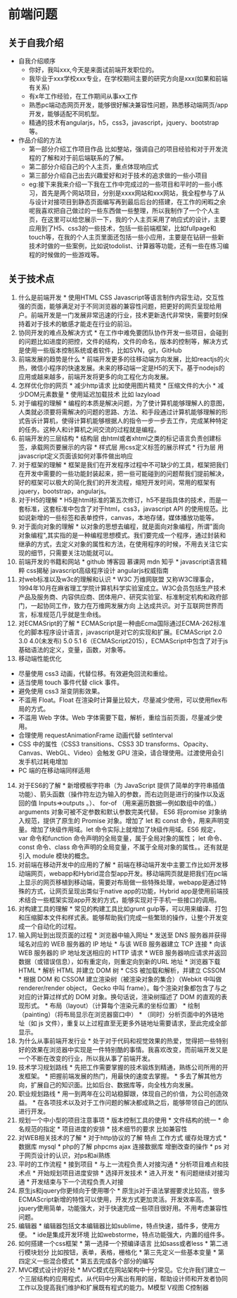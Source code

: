 前端问题
==
关于自我介绍
--
  * 自我介绍顺序
    * 你好，我叫xxx,今天是来面试前端开发职位的。
    * 我毕业于xxx学校xxx专业，在学校期间主要的研究方向是xxx(如果和前端有关系)
    * 有x年工作经验，在工作期间从事xx工作
    * 熟悉pc端动态网页开发，能够很好解决兼容性问题，熟悉移动端网页/app开发，能够适配不同机型。
    * 精通的技术有angularjs，h5，css3，javascript，jquery、bootstrap等。 
  * 作品介绍的方法
    * 第一部分介绍工作项目作品 比如整站，强调自己的项目经验和对于开发流程的了解和对于前后端联系的了解。
    * 第二部分介绍自己的个人主页，重点体现响应式
    * 第三部分介绍自己出去兴趣爱好和对于技术的追求做的一些小项目
    * eg:接下来我来介绍一下我在工作中完成过的一些项目和平时的一些小练习，首先是两个网站项目，分别是xxxx网站和xxx网站，我全程参与了从与设计对接项目到静态页面编写再到最后后台的搭建，在工作的闲暇之余呢我喜欢把自己做过的一些东西做一些整理，所以我制作了一个个人主页，在这里可以给您展示一下，我的个人主页采用了响应式的设计，主要应用到了H5、css3的一些技术，包括一些前端框架，比如fullpage和touch等，在我的个人主页里面还包括一些小应用，主要是在钻研一些新技术时做的一些案例，比如说todolist、计算器等功能，还有一些在练习编程的时候做的一些游戏等。 
   
关于技术点
--
  1. 什么是前端开发
    * 使用HTML CSS Javascript等语言制作内容生动，交互性强的页面，能够满足对于不同浏览器的兼容性问题，把更好的网页呈现给用户。前端开发是一门发展非常迅速的行业，技术更新迭代非常快，需要时刻保持着对于技术的敏感才能走在行业的前沿。
  2. 协同开发的难点及解决方式
    * 在工作中难免要团队协作开发一些项目，会碰到的问题比如进度的把控，文件的结构，文件的命名，版本的控制等，解决方式是使用一些版本控制系统或者软件，比如SVN，git，GitHub
  3. 前端发展的趋势是什么
    * 前端开发更多的往移动端方向发展，比如reactjs的火热，微信小程序的快速发展。未来的移动端一定是H5的天下。基于nodejs的应用或越来越多，前端开发将更多的向工程化方向发展。
  4. 怎样优化你的网页
    * 减少http请求 比如使用图片精灵
    * 压缩文件的大小
    * 减少DOM元素数量
    * 使用延迟加载技术 比如 lazyload
  5. 对于编程的理解
    * 编程的本质是解决问题，为了使计算机能够理解人的意图，人类就必须要将需解决的问题的思路、方法、和手段通过计算机能够理解的形式告诉计算机，使得计算机能够根据人的指令一步一步去工作，完成某种特定的任务。这种人和计算机之间交流的过程就是编程。
  6. 前端开发的三层结构
    * 结构层 由html或者xhtml之类的标记语言负责创建标签，承载网页要展示的内容
    * 样式层 用css定义标签的展示样式
    * 行为层 用javascript定义页面该如何对事件做出响应
  7. 对于框架的理解
    * 框架是我们在开发程序过程中不可缺少的工具，框架把我们在开发中需要的一些功能封装起来，把一些可能碰到的问题帮我们提前解决，好的框架可以极大的简化我们的开发流程，缩短开发时间，常用的框架有jquery，bootstrap，angularjs。
  8. 对于H5的理解
    * H5是html标准的第五次修订，h5不是指具体的技术，而是一套标准，这套标准中包含了对于html，css3，javascript API 的使用规范。比如说新增的一些标签和表单控件，canvas，本地存储，媒体播放功能等。
  9. 对于面向对象的理解
    * 以对象的思想去编程，就是面向对象编程，所谓"面向对象编程",其实指的是一种编程思想模式。我们要完成一个程序，通过封装和继承的方式，去定义对象的属性和方法，在使用程序的时候，不用去关注它实现的细节，只需要关注功能就可以。 
  10. 前端开发的书籍和网站
    * github 博客园  慕课网 mdn 知乎
    * javascript语言精粹  css揭秘  javascript高级程序设计 angularjs权威指南
  11. 对web标准以及w3c的理解和认识
    * W3C 万维网联盟 又称W3C理事会，1994年10月在麻省理工学院计算机科学实验室成立。W3C会员包括生产技术产品及服务商、内容供应商、团体用户、研究实验室、标准制定机构和政府部门，一起协同工作，致力在万维网发展方向 上达成共识。对于互联网世界而言，标准规范几乎就是生命线。
  12. 对ECMASript的了解 
    * ECMAScript是一种由Ecma国际通过ECMA-262标准化的脚本程序设计语言，javascript是对它的实现和扩展。ECMAScript 2.0 3.0 4.0(未发布) 5.0 5.1 6（ECMAScript2015），ECMAScript中包含了对于js基础语法的定义，变量，函数，对象等。
  13. 移动端性能优化
   * 尽量使用 css3 动画，代替位移。有效避免回流和重绘。
   * 适当使用 touch 事件代替 click 事件。
   * 避免使用 css3 渐变阴影效果。
   * 不滥用 Float。Float 在渲染时计算量比较大，尽量减少使用，可以使用flex布局的方式。
   * 不滥用 Web 字体。Web 字体需要下载，解析，重绘当前页面，尽量减少使用。
   * 合理使用 requestAnimationFrame 动画代替 setInterval
   * CSS 中的属性（CSS3 transitions、CSS3 3D transforms、Opacity、Canvas、WebGL、Video）会触发 GPU 渲染，请合理使用。过渡使用会引发手机过耗电增加
   * PC 端的在移动端同样适用
  14. 对于ES6的了解
    * 新增模板字符串（为 JavaScript 提供了简单的字符串插值功能）、箭头函数（操作符左边为输入的参数，而右边则是进行的操作以及返回的值 Inputs=>outputs 。）、 for-of （用来遍历数据—例如数组中的值。） arguments 对象可被不定参数和默认参数完美代替。 ES6 将promise 对象纳入规范，提供了原生的 Promise 对象。增加了 let 和 const 命令，用来声明变量。增加了块级作用域。let 命令实际上就增加了块级作用域。ES6 规定， var 命令和function 命令声明的全局变量，属于全局对象的属性； let 命令、const 命令、class 命令声明的全局变量，不属于全局对象的属性。。还有就是引入 module 模块的概念。
  15. 对前端在移动开发中的应用的了解
    * 前端在移动端开发中主要工作比如开发移动端网页，webapp和Hybrid混合型app开发。移动端网页就是把我们在pc端上显示的网页移植到移动端，需要对布局做一些特殊处理，webapp是通过特殊的方式，让网页呈现出类似于native app的功能，Hybrid app是使用前端技术结合一些框架实现app开发的方式，能够实现对于手机一些接口的调用。
  16. 对构建工具的理解
    * 常见的构建工具比如grunt gulp等，可以用来编译、打包和压缩脚本文件和样式表。能够帮助我们完成一些繁琐的操作，让整个开发变成一个自动化的过程。 
  17. 输入网址到出现页面的过程
    * 浏览器中输入网址
    * 发送至 DNS 服务器并获得域名对应的 WEB 服务器的 IP 地址
    * 与该 WEB 服务器建立 TCP 连接
    * 向该 WEB 服务器的 IP 地址发送相应的 HTTP 请求
    * WEB 服务器响应请求并返回数据（或错误信息），如有重定向，则重定向到新的URL 地址
    * 浏览器下载 HTML
    * 解析 HTML 并建立 DOM 树
    * CSS 被加载和解析，并建立 CSSOM
    * 根据 DOM 和 CSSOM 建立渲染树（被渲染对象的集合）（Webkit 中叫做renderer/render object， Gecko 中叫 frame）。每个渲染对象都包含了与之对应的计算过样式的 DOM 对象。换句话说，渲染树描述了 DOM 的直观的表现形式。
    * 布局（layout）（计算每个渲染元素的坐标位置）
    * 绘制（painting）（将布局显示在浏览器窗口中）
    * （同时）分析页面中的外链地址（如 js 文件），重复以上过程直至无更多外链地址需要请求，至此完成全部显示。
  18. 为什么从事前端开发行业
    * 处于对于代码和视觉效果的热爱，觉得把一些特别好的效果在浏览器中实现是一件特别酷的事情。我喜欢改变，而前端开发又是一个不断在改变的行业，所以我从事了前端开发。
  19. 技术学习规划路线
    * 先把工作需要掌握的技术锻炼到精通，熟练公司所用的开发框架。
    * 把握前端发展的热门，用最快的速度去掌握。
    * 多去了解其他方向，扩展自己的知识面。比如后台、数据库等，向全栈方向发展。 
  20. 职业规划路线
    * 用一到两年在公司站稳脚跟，体现自己的价值，为公司创造效益。
    * 在各项技术以及对于工作问题的解决都成熟之后，能够带领自己的团队进行开发。
  21. 规划一个中小型的项目注意事项
    * 版本控制工具的使用
    * 文件结构的统一
    * 命名规范的指定
    * 项目进度的安排
    * 技术细节的要求 比如兼容性
  22. 对WEB相关技术的了解
    * 对于http协议的了解 特点 工作方式 缓存处理方式
    * 数据库 mysql
    * php的了解 phpcms ajax 连接数据库 增删改查的操作
    * ps 对于网页设计的认识，对ps和ai熟练 
  23. 平时的工作流程
    * 接到项目
    * 与上一流程负责人对接沟通
    * 分析项目难点和技术点
    * 开始规划项目进度安排
    * 选择开发技术
    * 进入开发
    * 有问题继续对接沟通
    * 开发结束与下一个流程负责人对接
  24. 原生js和jquery你更倾向于使用哪个
    * 原生js对于语法掌握要求比较高，很多ECMAScript新增的特性可以使用，开发方式更加灵活。开发效率高。
    * jquery使用简单，功能强大，对于快速完成一些项目很好用。不用考虑兼容性问题。
  25. 编辑器
    * 编辑器包括文本编辑器比如sublime，特点快速，插件多，使用方便。
    * ide是集成开发环境 比如webstorme，特点功能强大，内置的组件多。
  26. 如何搭建一个css框架
    * 第一选择一个预编译语言 比如sass或者less
    * 第二进行模块划分 比如按钮，表单，表格，栅格化
    * 第三先定义一些基本变量
    * 第四定义一些混合模式
    * 第五去完成各个部分的编写
  27. MVC模式设计的好处
    * MVC模式在网站架构中十分常见。它允许我们建立一个三层结构的应用程式，从代码中分离出有用的层，帮助设计师和开发者协同工作以及提高我们维护和扩展既有程式的能力。M模型 V视图 C控制器

 
  
 













